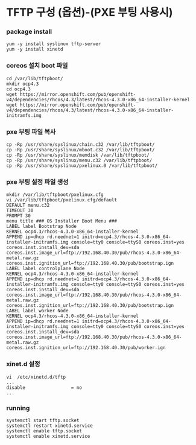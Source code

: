 # TFTP 구성 (옵션)-(PXE 부팅 사용시)

### package install

    yum -y install syslinux tftp-server
    yum -y install xinetd

### coreos 설치 boot 파일

    cd /var/lib/tftpboot/
    mkdir ocp4.3
    cd ocp4.3
    wget https://mirror.openshift.com/pub/openshift-v4/dependencies/rhcos/4.3/latest/rhcos-4.3.0-x86_64-installer-kernel
    wget https://mirror.openshift.com/pub/openshift-v4/dependencies/rhcos/4.3/latest/rhcos-4.3.0-x86_64-installer-initramfs.img

### pxe 부팅 파일 복사

    cp -Rp /usr/share/syslinux/chain.c32 /var/lib/tftpboot/
    cp -Rp /usr/share/syslinux/mboot.c32 /var/lib/tftpboot/
    cp -Rp /usr/share/syslinux/memdisk /var/lib/tftpboot/
    cp -Rp /usr/share/syslinux/menu.c32 /var/lib/tftpboot/
    cp -Rp /usr/share/syslinux/pxelinux.0 /var/lib/tftpboot/

### pxe 부팅 설정 파일 생성

    mkdir /var/lib/tftpboot/pxelinux.cfg
    vi /var/lib/tftpboot/pxelinux.cfg/default
    DEFAULT menu.c32
    TIMEOUT 30
    PROMPT 30
    menu title ### OS Installer Boot Menu ###
    LABEL label Bootstrap Node
    KERNEL ocp4.3/rhcos-4.3.0-x86_64-installer-kernel
    APPEND ip=dhcp rd.neednet=1 initrd=ocp4.3/rhcos-4.3.0-x86_64-installer-initramfs.img console=tty0 console=ttyS0 coreos.inst=yes coreos.inst.install_dev=sda coreos.inst.image_url=ftp://192.168.40.30/pub/rhcos-4.3.0-x86_64-metal.raw.gz coreos.inst.ignition_url=ftp://192.168.40.30/pub/bootstrap.ign
    LABEL label controlplane Node
    KERNEL ocp4.3/rhcos-4.3.0-x86_64-installer-kernel
    APPEND ip=dhcp rd.neednet=1 initrd=ocp4.3/rhcos-4.3.0-x86_64-installer-initramfs.img console=tty0 console=ttyS0 coreos.inst=yes coreos.inst.install_dev=sda coreos.inst.image_url=ftp://192.168.40.30/pub/rhcos-4.3.0-x86_64-metal.raw.gz coreos.inst.ignition_url=ftp://192.168.40.30/pub/bootstrap.ign
    LABEL label worker Node
    KERNEL ocp4.3/rhcos-4.3.0-x86_64-installer-kernel
    APPEND ip=dhcp rd.neednet=1 initrd=ocp4.3/rhcos-4.3.0-x86_64-installer-initramfs.img console=tty0 console=ttyS0 coreos.inst=yes coreos.inst.install_dev=sda coreos.inst.image_url=ftp://192.168.40.30/pub/rhcos-4.3.0-x86_64-metal.raw.gz coreos.inst.ignition_url=ftp://192.168.40.30/pub/worker.ign

### xinet.d 설정

    vi  /etc/xinetd.d/tftp
    ...
    disable                 = no
    ...

### running

    systemctl start tftp.socket
    systemctl restart xinetd.service
    systemctl enable tftp.socket
    systemctl enable xinetd.service